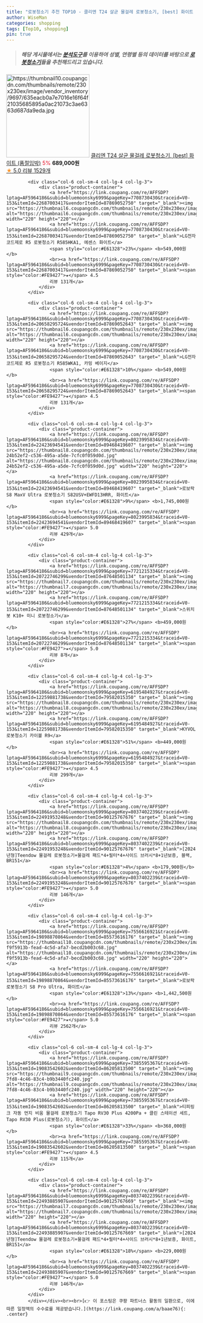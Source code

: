 ```yaml
---
title: "로봇청소기 추천 TOP10 - 클리엔 T24 살균 물걸레 로봇청소기, [best] 화이트 (품절임박)"
author: WiseMan
categories: shopping
tags: [Top10, shopping]
pin: true
---
```


> ##### 해당 게시물에서는 [**분석도구**](https://itemscout.io/)를 이용하여 **성별**, **연령별** 등의 데이터를 바탕으로 [**로봇청소기**](https://link.coupang.com/a/baae76)들을 추천해드리고 있습니다.
<div class="container"><div class="row">
            <div class="col-6 col-sm-4 col-lg-4 col-lg-3">
                <div class="product-container">
                    <a href="https://link.coupang.com/re/AFFSDP?lptag=AF5964186&subid=bluemoonsky6999&pageKey=7750194130&traceid=V0-153&itemId=20874027740&vendorItemId=88187201602" target="_blank"><img src="https://thumbnail10.coupangcdn.com/thumbnails/remote/230x230ex/image/vendor_inventory/9697/635eacb0a7e7016e16f64f21035685895a0ac21073c3ae6363d687da9eda.jpg" alt="https://thumbnail10.coupangcdn.com/thumbnails/remote/230x230ex/image/vendor_inventory/9697/635eacb0a7e7016e16f64f21035685895a0ac21073c3ae6363d687da9eda.jpg" width="220" height="220"></a>
                    <a href="https://link.coupang.com/re/AFFSDP?lptag=AF5964186&subid=bluemoonsky6999&pageKey=7750194130&traceid=V0-153&itemId=20874027740&vendorItemId=88187201602" target="_blank">클리엔 T24 살균 물걸레 로봇청소기, [best] 화이트 (품절임박)</a>
                    <span style="color:#E61328">5%</span> <b>689,000원</b>
                    <br><a href="https://link.coupang.com/re/AFFSDP?lptag=AF5964186&subid=bluemoonsky6999&pageKey=7750194130&traceid=V0-153&itemId=20874027740&vendorItemId=88187201602" target="_blank"><span style="color:#FE9427">★</span> 5.0
                    리뷰 1529개</a>
                </div>
            </div>
            
            <div class="col-6 col-sm-4 col-lg-4 col-lg-3">
                <div class="product-container">
                    <a href="https://link.coupang.com/re/AFFSDP?lptag=AF5964186&subid=bluemoonsky6999&pageKey=7708730430&traceid=V0-153&itemId=22687003417&vendorItemId=87869052750" target="_blank"><img src="https://thumbnail6.coupangcdn.com/thumbnails/remote/230x230ex/image/rs_quotation_api/qjknerbp/220ea7a6d0e94544bad31f7e9e4b8290.jpg" alt="https://thumbnail6.coupangcdn.com/thumbnails/remote/230x230ex/image/rs_quotation_api/qjknerbp/220ea7a6d0e94544bad31f7e9e4b8290.jpg" width="220" height="220"></a>
                    <a href="https://link.coupang.com/re/AFFSDP?lptag=AF5964186&subid=bluemoonsky6999&pageKey=7708730430&traceid=V0-153&itemId=22687003417&vendorItemId=87869052750" target="_blank">LG전자 코드제로 R5 로봇청소기 R585HKA1, 에센스 화이트</a>
                    <span style="color:#E61328">23%</span> <b>549,000원</b>
                    <br><a href="https://link.coupang.com/re/AFFSDP?lptag=AF5964186&subid=bluemoonsky6999&pageKey=7708730430&traceid=V0-153&itemId=22687003417&vendorItemId=87869052750" target="_blank"><span style="color:#FE9427">★</span> 4.5
                    리뷰 131개</a>
                </div>
            </div>
            
            <div class="col-6 col-sm-4 col-lg-4 col-lg-3">
                <div class="product-container">
                    <a href="https://link.coupang.com/re/AFFSDP?lptag=AF5964186&subid=bluemoonsky6999&pageKey=7708730430&traceid=V0-153&itemId=20658295724&vendorItemId=87869052643" target="_blank"><img src="https://thumbnail6.coupangcdn.com/thumbnails/remote/230x230ex/image/rs_quotation_api/zgpncgcq/d0e07636dcd54fc49255b468dca835ba.jpg" alt="https://thumbnail6.coupangcdn.com/thumbnails/remote/230x230ex/image/rs_quotation_api/zgpncgcq/d0e07636dcd54fc49255b468dca835ba.jpg" width="220" height="220"></a>
                    <a href="https://link.coupang.com/re/AFFSDP?lptag=AF5964186&subid=bluemoonsky6999&pageKey=7708730430&traceid=V0-153&itemId=20658295724&vendorItemId=87869052643" target="_blank">LG전자 코드제로 R5 로봇청소기 R585WKA1, 카밍 베이지</a>
                    <span style="color:#E61328">10%</span> <b>549,000원</b>
                    <br><a href="https://link.coupang.com/re/AFFSDP?lptag=AF5964186&subid=bluemoonsky6999&pageKey=7708730430&traceid=V0-153&itemId=20658295724&vendorItemId=87869052643" target="_blank"><span style="color:#FE9427">★</span> 4.5
                    리뷰 131개</a>
                </div>
            </div>
            
            <div class="col-6 col-sm-4 col-lg-4 col-lg-3">
                <div class="product-container">
                    <a href="https://link.coupang.com/re/AFFSDP?lptag=AF5964186&subid=bluemoonsky6999&pageKey=8023995834&traceid=V0-153&itemId=22423694541&vendorItemId=89468419607" target="_blank"><img src="https://thumbnail8.coupangcdn.com/thumbnails/remote/230x230ex/image/retail/images/3731474851080108-24b52ef2-c536-495a-a5de-7cfc0f059d0d.jpg" alt="https://thumbnail8.coupangcdn.com/thumbnails/remote/230x230ex/image/retail/images/3731474851080108-24b52ef2-c536-495a-a5de-7cfc0f059d0d.jpg" width="220" height="220"></a>
                    <a href="https://link.coupang.com/re/AFFSDP?lptag=AF5964186&subid=bluemoonsky6999&pageKey=8023995834&traceid=V0-153&itemId=22423694541&vendorItemId=89468419607" target="_blank">로보락 S8 MaxV Ultra 로봇청소기 S82USV+EWFD13HRR, 화이트</a>
                    <span style="color:#E61328">9%</span> <b>1,745,000원</b>
                    <br><a href="https://link.coupang.com/re/AFFSDP?lptag=AF5964186&subid=bluemoonsky6999&pageKey=8023995834&traceid=V0-153&itemId=22423694541&vendorItemId=89468419607" target="_blank"><span style="color:#FE9427">★</span> 5.0
                    리뷰 429개</a>
                </div>
            </div>
            
            <div class="col-6 col-sm-4 col-lg-4 col-lg-3">
                <div class="product-container">
                    <a href="https://link.coupang.com/re/AFFSDP?lptag=AF5964186&subid=bluemoonsky6999&pageKey=7721215334&traceid=V0-153&itemId=20722746299&vendorItemId=87648501134" target="_blank"><img src="https://thumbnail7.coupangcdn.com/thumbnails/remote/230x230ex/image/vendor_inventory/2a89/16fbb0a1f2ca5e88c42f88c74ba6b6eada7823036fef855a9c1dec71a638.jpg" alt="https://thumbnail7.coupangcdn.com/thumbnails/remote/230x230ex/image/vendor_inventory/2a89/16fbb0a1f2ca5e88c42f88c74ba6b6eada7823036fef855a9c1dec71a638.jpg" width="220" height="220"></a>
                    <a href="https://link.coupang.com/re/AFFSDP?lptag=AF5964186&subid=bluemoonsky6999&pageKey=7721215334&traceid=V0-153&itemId=20722746299&vendorItemId=87648501134" target="_blank">스위치봇 K10+ 미니 로봇청소기</a>
                    <span style="color:#E61328">27%</span> <b>459,000원</b>
                    <br><a href="https://link.coupang.com/re/AFFSDP?lptag=AF5964186&subid=bluemoonsky6999&pageKey=7721215334&traceid=V0-153&itemId=20722746299&vendorItemId=87648501134" target="_blank"><span style="color:#FE9427">★</span> 5.0
                    리뷰 8개</a>
                </div>
            </div>
            
            <div class="col-6 col-sm-4 col-lg-4 col-lg-3">
                <div class="product-container">
                    <a href="https://link.coupang.com/re/AFFSDP?lptag=AF5964186&subid=bluemoonsky6999&pageKey=6195484927&traceid=V0-153&itemId=12259881738&vendorItemId=79582015350" target="_blank"><img src="https://thumbnail8.coupangcdn.com/thumbnails/remote/230x230ex/image/vendor_inventory/5008/d1b80ca982ced8be8fcf1921a93c09e2cc5f6c94803828e700853f366120.jpg" alt="https://thumbnail8.coupangcdn.com/thumbnails/remote/230x230ex/image/vendor_inventory/5008/d1b80ca982ced8be8fcf1921a93c09e2cc5f6c94803828e700853f366120.jpg" width="220" height="220"></a>
                    <a href="https://link.coupang.com/re/AFFSDP?lptag=AF5964186&subid=bluemoonsky6999&pageKey=6195484927&traceid=V0-153&itemId=12259881738&vendorItemId=79582015350" target="_blank">KYVOL 로봇청소기 카이볼 R9</a>
                    <span style="color:#E61328">51%</span> <b>449,000원</b>
                    <br><a href="https://link.coupang.com/re/AFFSDP?lptag=AF5964186&subid=bluemoonsky6999&pageKey=6195484927&traceid=V0-153&itemId=12259881738&vendorItemId=79582015350" target="_blank"><span style="color:#FE9427">★</span> 4.5
                    리뷰 299개</a>
                </div>
            </div>
            
            <div class="col-6 col-sm-4 col-lg-4 col-lg-3">
                <div class="product-container">
                    <a href="https://link.coupang.com/re/AFFSDP?lptag=AF5964186&subid=bluemoonsky6999&pageKey=8037402239&traceid=V0-153&itemId=22491953248&vendorItemId=90125767676" target="_blank"><img src="https://thumbnail8.coupangcdn.com/thumbnails/remote/230x230ex/image/vendor_inventory/1a63/2ea1a50dc9cc34086ed1380f04435664d5025fb6406c0835735adcf221d1.jpg" alt="https://thumbnail8.coupangcdn.com/thumbnails/remote/230x230ex/image/vendor_inventory/1a63/2ea1a50dc9cc34086ed1380f04435664d5025fb6406c0835735adcf221d1.jpg" width="220" height="220"></a>
                    <a href="https://link.coupang.com/re/AFFSDP?lptag=AF5964186&subid=bluemoonsky6999&pageKey=8037402239&traceid=V0-153&itemId=22491953248&vendorItemId=90125767676" target="_blank">[2024년형]Teendow 물걸레 로봇청소기+물걸레 패드*4+필터*4+사이드 브러시*8+1년보증, 블랙, BR151</a>
                    <span style="color:#E61328">4%</span> <b>179,900원</b>
                    <br><a href="https://link.coupang.com/re/AFFSDP?lptag=AF5964186&subid=bluemoonsky6999&pageKey=8037402239&traceid=V0-153&itemId=22491953248&vendorItemId=90125767676" target="_blank"><span style="color:#FE9427">★</span> 5.0
                    리뷰 146개</a>
                </div>
            </div>
            
            <div class="col-6 col-sm-4 col-lg-4 col-lg-3">
                <div class="product-container">
                    <a href="https://link.coupang.com/re/AFFSDP?lptag=AF5964186&subid=bluemoonsky6999&pageKey=7556616921&traceid=V0-153&itemId=19898870864&vendorItemId=85573616176" target="_blank"><img src="https://thumbnail10.coupangcdn.com/thumbnails/remote/230x230ex/image/retail/images/1103981923161201-f9f5913b-fead-4c5d-afa7-becd2b003c68.jpg" alt="https://thumbnail10.coupangcdn.com/thumbnails/remote/230x230ex/image/retail/images/1103981923161201-f9f5913b-fead-4c5d-afa7-becd2b003c68.jpg" width="220" height="220"></a>
                    <a href="https://link.coupang.com/re/AFFSDP?lptag=AF5964186&subid=bluemoonsky6999&pageKey=7556616921&traceid=V0-153&itemId=19898870864&vendorItemId=85573616176" target="_blank">로보락 로봇청소기 S8 Pro Ultra, 화이트</a>
                    <span style="color:#E61328">13%</span> <b>1,442,500원</b>
                    <br><a href="https://link.coupang.com/re/AFFSDP?lptag=AF5964186&subid=bluemoonsky6999&pageKey=7556616921&traceid=V0-153&itemId=19898870864&vendorItemId=85573616176" target="_blank"><span style="color:#FE9427">★</span> 5.0
                    리뷰 2562개</a>
                </div>
            </div>
            
            <div class="col-6 col-sm-4 col-lg-4 col-lg-3">
                <div class="product-container">
                    <a href="https://link.coupang.com/re/AFFSDP?lptag=AF5964186&subid=bluemoonsky6999&pageKey=7385595367&traceid=V0-153&itemId=19083542602&vendorItemId=86205813500" target="_blank"><img src="https://thumbnail9.coupangcdn.com/thumbnails/remote/230x230ex/image/retail/images/2023/06/07/17/4/ca4ef83f-7fd8-4c46-83c4-b9b3440fc240.jpg" alt="https://thumbnail9.coupangcdn.com/thumbnails/remote/230x230ex/image/retail/images/2023/06/07/17/4/ca4ef83f-7fd8-4c46-83c4-b9b3440fc240.jpg" width="220" height="220"></a>
                    <a href="https://link.coupang.com/re/AFFSDP?lptag=AF5964186&subid=bluemoonsky6999&pageKey=7385595367&traceid=V0-153&itemId=19083542602&vendorItemId=86205813500" target="_blank">티피링크 자동 먼지 비움 물걸레 로봇청소기 Tapo RV30 Plus 4200Pa + 클린 스테이션 세트, Tapo RV30 Plus(로봇청소기), 화이트</a>
                    <span style="color:#E61328">33%</span> <b>368,000원</b>
                    <br><a href="https://link.coupang.com/re/AFFSDP?lptag=AF5964186&subid=bluemoonsky6999&pageKey=7385595367&traceid=V0-153&itemId=19083542602&vendorItemId=86205813500" target="_blank"><span style="color:#FE9427">★</span> 4.5
                    리뷰 115개</a>
                </div>
            </div>
            
            <div class="col-6 col-sm-4 col-lg-4 col-lg-3">
                <div class="product-container">
                    <a href="https://link.coupang.com/re/AFFSDP?lptag=AF5964186&subid=bluemoonsky6999&pageKey=8037402239&traceid=V0-153&itemId=22493885907&vendorItemId=90125767669" target="_blank"><img src="https://thumbnail7.coupangcdn.com/thumbnails/remote/230x230ex/image/vendor_inventory/a48b/6b23e126a52a9c072575853bbb7514d62e92f844fa28e3f3fd1c732622dd.jpg" alt="https://thumbnail7.coupangcdn.com/thumbnails/remote/230x230ex/image/vendor_inventory/a48b/6b23e126a52a9c072575853bbb7514d62e92f844fa28e3f3fd1c732622dd.jpg" width="220" height="220"></a>
                    <a href="https://link.coupang.com/re/AFFSDP?lptag=AF5964186&subid=bluemoonsky6999&pageKey=8037402239&traceid=V0-153&itemId=22493885907&vendorItemId=90125767669" target="_blank">[2024년형]Teendow 물걸레 로봇청소기+물걸레 패드*4+필터*4+사이드 브러시*8+1년보증, 화이트, BR151</a>
                    <span style="color:#E61328">18%</span> <b>229,000원</b>
                    <br><a href="https://link.coupang.com/re/AFFSDP?lptag=AF5964186&subid=bluemoonsky6999&pageKey=8037402239&traceid=V0-153&itemId=22493885907&vendorItemId=90125767669" target="_blank"><span style="color:#FE9427">★</span> 5.0
                    리뷰 146개</a>
                </div>
            </div>
            </div></div><br><br>[👉 이 포스팅은 쿠팡 파트너스 활동의 일환으로, 이에 따른 일정액의 수수료를 제공받습니다.](https://link.coupang.com/a/baae76){: .center}